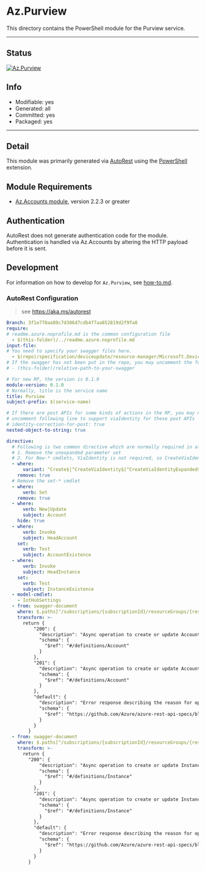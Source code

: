 <!-- region Generated -->
# Az.Purview
This directory contains the PowerShell module for the Purview service.

---
## Status
[![Az.Purview](https://img.shields.io/powershellgallery/v/Az.Purview.svg?style=flat-square&label=Az.Purview "Az.Purview")](https://www.powershellgallery.com/packages/Az.Purview/)

## Info
- Modifiable: yes
- Generated: all
- Committed: yes
- Packaged: yes

---
## Detail
This module was primarily generated via [AutoRest](https://github.com/Azure/autorest) using the [PowerShell](https://github.com/Azure/autorest.powershell) extension.

## Module Requirements
- [Az.Accounts module](https://www.powershellgallery.com/packages/Az.Accounts/), version 2.2.3 or greater

## Authentication
AutoRest does not generate authentication code for the module. Authentication is handled via Az.Accounts by altering the HTTP payload before it is sent.

## Development
For information on how to develop for `Az.Purview`, see [how-to.md](how-to.md).
<!-- endregion -->

### AutoRest Configuration
> see https://aka.ms/autorest

``` yaml
Branch: 3f1e770aa89c7d306d7cdb4f7aa852819d2f9fa8
require:
# readme.azure.noprofile.md is the common configuration file
  - $(this-folder)/../readme.azure.noprofile.md
input-file:
# You need to specify your swagger files here.
  - $(repo)/specification/deviceupdate/resource-manager/Microsoft.DeviceUpdate/preview/2020-03-01-preview/deviceupdate.json
# If the swagger has not been put in the repo, you may uncomment the following line and refer to it locally
# - (this-folder)/relative-path-to-your-swagger 

# For new RP, the version is 0.1.0
module-version: 0.1.0
# Normally, title is the service name
title: Purview
subject-prefix: $(service-name)

# If there are post APIs for some kinds of actions in the RP, you may need to 
# uncomment following line to support viaIdentity for these post APIs
# identity-correction-for-post: true
nested-object-to-string: true

directive:
  # Following is two common directive which are normally required in all the RPs
  # 1. Remove the unexpanded parameter set
  # 2. For New-* cmdlets, ViaIdentity is not required, so CreateViaIdentityExpanded is removed as well
  - where:
      variant: ^Create$|^CreateViaIdentity$|^CreateViaIdentityExpanded$|^Update$|^UpdateViaIdentity$|^Check$|^CheckViaIdentity$|^CheckViaIdentityExpanded$
    remove: true
  # Remove the set-* cmdlet
  - where:
      verb: Set
    remove: true
  - where:
      verb: New|Update
      subject: Account
    hide: true
  - where:
      verb: Invoke
      subject: HeadAccount
    set:
      verb: Test
      subject: AccountExistence
  - where:
      verb: Invoke
      subject: HeadInstance
    set:
      verb: Test
      subject: InstanceExistence  
  - model-cmdlet:
    - IotHubSettings
  - from: swagger-document
    where: $.paths["/subscriptions/{subscriptionId}/resourceGroups/{resourceGroupName}/providers/Microsoft.DeviceUpdate/accounts/{accountName}"].put.responses
    transform: >-
      return {
          "200": {
            "description": "Async operation to create or update Account was created.",
            "schema": {
              "$ref": "#/definitions/Account"
            }
          },
          "201": {
            "description": "Async operation to create or update Account was created.",
            "schema": {
              "$ref": "#/definitions/Account"
            }
          },
          "default": {
            "description": "Error response describing the reason for operation failure.",
            "schema": {
              "$ref": "https://github.com/Azure/azure-rest-api-specs/blob/master/specification/common-types/resource-management/v2/types.json#/definitions/ErrorResponse"
            }
          }
        }
  - from: swagger-document
    where: $.paths["/subscriptions/{subscriptionId}/resourceGroups/{resourceGroupName}/providers/Microsoft.DeviceUpdate/accounts/{accountName}/instances/{instanceName}"].put.responses
    transform: >-
      return {
        "200": {
            "description": "Async operation to create or update Instance was created.",
            "schema": {
              "$ref": "#/definitions/Instance"
            }
          },
          "201": {
            "description": "Async operation to create or update Instance was created.",
            "schema": {
              "$ref": "#/definitions/Instance"
            }
          },
          "default": {
            "description": "Error response describing the reason for operation failure.",
            "schema": {
              "$ref": "https://github.com/Azure/azure-rest-api-specs/blob/master/specification/common-types/resource-management/v2/types.json#/definitions/ErrorResponse"
            }
          }
        }
```
